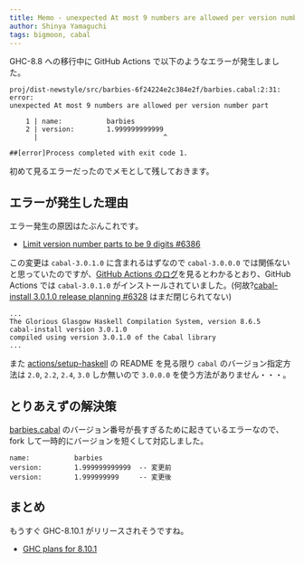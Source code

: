 ```yaml
---
title: Memo - unexpected At most 9 numbers are allowed per version number part
author: Shinya Yamaguchi
tags: bigmoon, cabal
---
```


GHC-8.8 への移行中に GitHub Actions で以下のようなエラーが発生しました。

```shell
proj/dist-newstyle/src/barbies-6f24224e2c384e2f/barbies.cabal:2:31: error:
unexpected At most 9 numbers are allowed per version number part

    1 | name:           barbies
    2 | version:        1.999999999999
      |                               ^

##[error]Process completed with exit code 1.
```

初めて見るエラーだったのでメモとして残しておきます。

<!--more-->

## エラーが発生した理由

エラー発生の原因はたぶんこれです。

- [Limit version number parts to be 9 digits #6386](https://github.com/haskell/cabal/pull/6386)

この変更は `cabal-3.0.1.0` に含まれるはずなので `cabal-3.0.0.0` では関係ないと思っていたのですが、[GitHub Actions のログ](https://github.com/e-bigmoon/haskell-blog/commit/73a7adcb8bf8204dd81de35d014c967b76040526/checks?check_suite_id=384131716)を見るとわかるとおり、GitHub Actions では `cabal-3.0.1.0` がインストールされていました。(何故?[cabal-install 3.0.1.0 release planning #6328](https://github.com/haskell/cabal/issues/6328) はまだ閉じられてない)

```shell
...
The Glorious Glasgow Haskell Compilation System, version 8.6.5
cabal-install version 3.0.1.0
compiled using version 3.0.1.0 of the Cabal library 
...
```

また [actions/setup-haskell](https://github.com/actions/setup-haskell) の README を見る限り `cabal` のバージョン指定方法は `2.0`, `2.2`, `2.4`, `3.0` しか無いので `3.0.0.0` を使う方法がありません・・・。

## とりあえずの解決策

[barbies.cabal](https://github.com/jcpetruzza/barbies/blob/0b09a4235cd719aa3df9f9467f3e8fee81446bc8/barbies.cabal) のバージョン番号が長すぎるために起きているエラーなので、fork して一時的にバージョンを短くして対応しました。

```
name:           barbies
version:        1.999999999999  -- 変更前
version:        1.999999999     -- 変更後
```

## まとめ

もうすぐ GHC-8.10.1 がリリースされそうですね。

- [GHC plans for 8.10.1](https://gitlab.haskell.org/ghc/ghc/wikis/status/ghc-8.10.1)